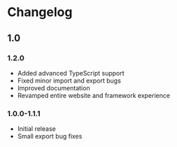 # Changelog

## 1.0

### 1.2.0

- Added advanced TypeScript support
- Fixed minor import and export bugs
- Improved documentation
- Revamped entire website and framework experience

### 1.0.0-1.1.1

- Initial release
- Small export bug fixes
